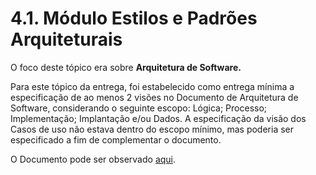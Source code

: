 # 4.1. Módulo Estilos e Padrões Arquiteturais

O foco deste tópico era sobre **Arquitetura de Software.**

Para este tópico da entrega, foi estabelecido como entrega mínima a especificação de ao menos 2 visões no Documento de Arquitetura de Software, considerando o seguinte escopo: Lógica; Processo; Implementação; Implantação e/ou Dados. A especificação da visão dos Casos de uso não estava dentro do escopo mínimo, mas poderia ser especificado a fim de complementar o documento.

O Documento pode ser observado [aqui](/ArquiteturaReutilizacao/4.1.1.DAS.md).
